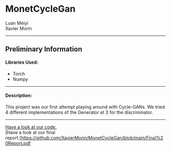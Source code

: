# MonetCycleGan

Luan Meiyi <br>
Xavier Morin

---

## Preliminary Information

#### Libraries Used:
* Torch
* Numpy
---
#### Description:
This project was our first attempt playing around with Cycle-GANs. We tried 4 different implementations of the Generator et 3 for the discriminator. 

---


[Have a look at our code.](https://github.com/XavierMorin/MonetCycleGan/blob/main/432_project.ipynb)
<br>
[Have a look at our final report.]https://github.com/XavierMorin/MonetCycleGan/blob/main/Final%20Report.pdf
